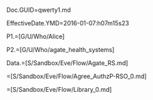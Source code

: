 Doc.GUID=qwerty1.md

EffectiveDate.YMD=2016-01-07:h07m15s23

P1.=[G/U/Who/Alice]

P2.=[G/U/Who/agate_health_systems]

Data.=[S/Sandbox/Eve/Flow/Agate_RS.md]

=[S/Sandbox/Eve/Flow/Agree_AuthzP-RSO_0.md]

=[S/Sandbox/Eve/Flow/Library_0.md]